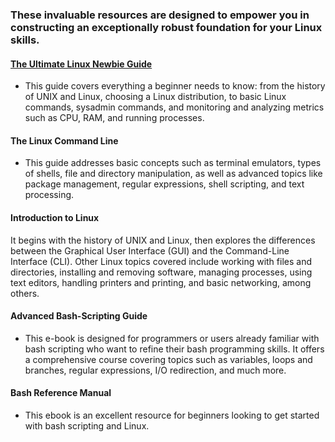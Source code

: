 ### These invaluable resources are designed to empower you in constructing an exceptionally robust foundation for your Linux skills.

#### [The Ultimate Linux Newbie Guide](The-Ultimate-Linux-Newbie-Guide-eBook-Edition-January-2017.pdf) 
- This guide covers everything a beginner needs to know: from the history of UNIX and Linux, choosing a Linux distribution, to basic Linux commands, sysadmin commands, and monitoring and analyzing metrics such as CPU, RAM, and running processes.

#### The Linux Command Line
- This guide addresses basic concepts such as terminal emulators, types of shells, file and directory manipulation, as well as advanced topics like package management, regular expressions, shell scripting, and text processing.

#### Introduction to Linux
It begins with the history of UNIX and Linux, then explores the differences between the Graphical User Interface (GUI) and the Command-Line Interface (CLI). Other Linux topics covered include working with files and directories, installing and removing software, managing processes, using text editors, handling printers and printing, and basic networking, among others.

#### Advanced Bash-Scripting Guide
- This e-book is designed for programmers or users already familiar with bash scripting who want to refine their bash programming skills. It offers a comprehensive course covering topics such as variables, loops and branches, regular expressions, I/O redirection, and much more.
  
#### Bash Reference Manual
- This ebook is an excellent resource for beginners looking to get started with bash scripting and Linux.

